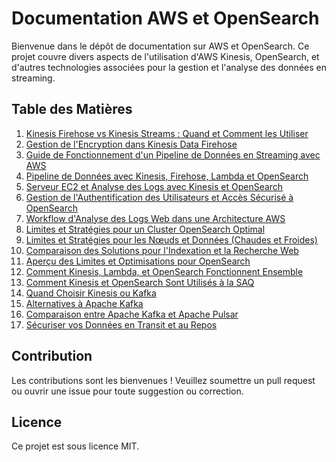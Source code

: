 # Documentation AWS et OpenSearch

Bienvenue dans le dépôt de documentation sur AWS et OpenSearch. Ce projet couvre divers aspects de l'utilisation d'AWS Kinesis, OpenSearch, et d'autres technologies associées pour la gestion et l'analyse des données en streaming.

## Table des Matières

1. [Kinesis Firehose vs Kinesis Streams : Quand et Comment les Utiliser](./01-Kinesis%20Firehose%20vs%20Kinesis%20Streams%20:%20Quand%20et%20Comment%20les%20Utiliser.md)
2. [Gestion de l'Encryption dans Kinesis Data Firehose](./02-Gestion%20de%20l'Encryption%20dans%20Kinesis%20Data%20Firehose.md)
3. [Guide de Fonctionnement d'un Pipeline de Données en Streaming avec AWS](./03-Guide%20de%20Fonctionnement%20d'un%20Pipeline%20de%20Données%20en%20Streaming%20avec%20AWS.md)
4. [Pipeline de Données avec Kinesis, Firehose, Lambda et OpenSearch](./04-Pipeline%20de%20Données%20avec%20Kinesis,%20Firehose,%20Lambda%20et%20OpenSearch.md)
5. [Serveur EC2 et Analyse des Logs avec Kinesis et OpenSearch](./05-Serveur%20EC2%20et%20Analyse%20des%20Logs%20avec%20Kinesis%20et%20OpenSearch.md)
6. [Gestion de l'Authentification des Utilisateurs et Accès Sécurisé à OpenSearch](./06-Gestion%20de%20l'Authentification%20des%20Utilisateurs%20et%20Accès%20Sécurisé%20à%20OpenSearch.md)
7. [Workflow d'Analyse des Logs Web dans une Architecture AWS](./07-Workflow%20d'Analyse%20des%20Logs%20Web%20dans%20une%20Architecture%20AWS.md)
8. [Limites et Stratégies pour un Cluster OpenSearch Optimal](./08-Limites%20et%20Stratégies%20pour%20un%20Cluster%20OpenSearch%20Optimal.md)
9. [Limites et Stratégies pour les Nœuds et Données (Chaudes et Froides)](./09-Limites%20et%20Stratégies%20pour%20les%20Nœuds%20et%20Données.md)
10. [Comparaison des Solutions pour l'Indexation et la Recherche Web](./10-Comparaison%20des%20Solutions%20pour%20l'Indexation%20et%C2%A0la%C2%A0Recherche%C2%A0Web.md)
11. [Aperçu des Limites et Optimisations pour OpenSearch](./11-Aperçu%C2%A0des%C2%A0Limites%C2%A0et%C2%A0Optimisations%C2%A0pour%C2%A0OpenSearch.md)
12. [Comment Kinesis, Lambda, et OpenSearch Fonctionnent Ensemble](./12-Comment%C2%A0Kinesis,%C2%A0Lambda,%C2%A0et%C2%A0OpenSearch%C2%A0Fonctionnent%C2%A0Ensemble.md)
13. [Comment Kinesis et OpenSearch Sont Utilisés à la SAQ](./13-Comment%C2%A0Kinesis%C2%A0et%C2%A0OpenSearch%C2%A0Sont%C2%A0Utilisés%C2%A0à%C2%A0la%C2%A0SAQ.md)
14. [Quand Choisir Kinesis ou Kafka](./14-Quand%C2%A0Choisir%C2%A0Kinesis%C2%A0ou%C2%A0Kafka.md)
15. [Alternatives à Apache Kafka](./15-Alternatives%C2%A0à%C2%A0Apache%C2%A0Kafka.md)
16. [Comparaison entre Apache Kafka et Apache Pulsar](./16-Comparaison%C2%A0entre%C2%A0Apache%C2%A0Kafka%C2%A0et%C2%A0Apache%C2%A0Pulsar.md)
17. [Sécuriser vos Données en Transit et au Repos](./17-Sécuriser%C2%A0vos%C2%A0Données%C2%A0en%C2%A0Transit%C2%A0et%C2%A0au%C2%B4Repos.md)

## Contribution

Les contributions sont les bienvenues ! Veuillez soumettre un pull request ou ouvrir une issue pour toute suggestion ou correction.

## Licence

Ce projet est sous licence MIT.
